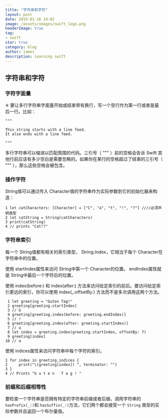 ```yaml
---
title: "字符串和字符"
layout: post
date: 2019-01-16 14:01
image: /assets/images/swift_logo.png
headerImage: true
tag:
- swift
star: true
category: blog
author: james
description: learning swift
---
```


## 字符串和字符  
### 字符字面量
✯ 要让多行字符串字面量开始或结束带有换行，写一个空行作为第一行或者是最后一行。比如：
  
```  
"""
  
This string starts with a line feed.  
It also ends with a line feed.  

"""  
```

多行字符串可以缩进以匹配周围的代码。三引号（ """ ）前的空格会告诉 Swift 其他行前应该有多少空白是需要忽略的。如果你在某行的空格超过了结束的三引号（ """ ），那么这些空格会被包含。

### 操作字符
String值可以通过传入 Character值的字符串作为实际参数到它的初始化器来构造：

```
1 let catCharacters: [Character] = ["C", "a", "t", "!", "?"] ////必须声明类型
2 let catString = String(catCharacters)
3 print(catString)
4 // prints "Cat!?"
```

### 字符串索引
每一个 String值都有相关的索引类型， String.Index，它相当于每个 Character在字符串中的位置。  

使用 startIndex属性来访问 String中第一个 Character的位置。 endIndex属性就是 String中最后一个字符后的位置。
  
使用 index(before:) 和 index(after:) 方法来访问给定索引的前后。要访问给定索引更远的索引，你可以使用 index(_:offsetBy:) 方法而不是多次调用这两个方法。

```
 1 let greeting = "Guten Tag!"
 2 greeting[greeting.startIndex]
 3 // G
 4 greeting[greeting.index(before: greeting.endIndex)]
 5 // !
 6 greeting[greeting.index(after: greeting.startIndex)]
 7 // u
 8 let index = greeting.index(greeting.startIndex, offsetBy: 7)
 9 greeting[index]
10 // a
```

使用 indices属性来访问字符串中每个字符的索引。

```
1 for index in greeting.indices {
2     print("\(greeting[index]) ", terminator: "")
3 }
4 // Prints "G u t e n   T a g ! "
```

### 前缀和后缀相等性
要检查一个字符串是否拥有特定的字符串前缀或者后缀，调用字符串的 `hasPrefix(_:)`和 `hasSuffix(_:)`方法，它们两个都会接受一个 `String` 类型的实际参数并且返回一个布尔量值。
